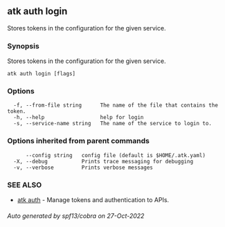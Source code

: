## atk auth login

Stores tokens in the configuration for the given service.

### Synopsis

Stores tokens in the configuration for the given service.

```
atk auth login [flags]
```

### Options

```
  -f, --from-file string      The name of the file that contains the token.
  -h, --help                  help for login
  -s, --service-name string   The name of the service to login to.
```

### Options inherited from parent commands

```
      --config string   config file (default is $HOME/.atk.yaml)
  -X, --debug           Prints trace messaging for debugging
  -v, --verbose         Prints verbose messages
```

### SEE ALSO

* [atk auth](atk_auth.md)	 - Manage tokens and authentication to APIs.

###### Auto generated by spf13/cobra on 27-Oct-2022
